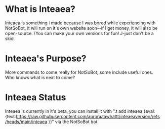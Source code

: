 # What is Inteaea?

Inteaea is something I made because I was bored while experiencing with NotSoBot, it will run on it's own website soon--if I get money, it will also be open-source. (You can make your own versions for fun! J-just don't be a skid.

# Inteaea's Purpose?

More commands to come really for NotSoBot, some include useful ones. Who knows what is next to come?

# Inteaea Status

Inteaea is currently in it's beta, you can install it with ".t add inteaea {eval:{text:https://raw.githubusercontent.com/auroraaawhattt/inteaeaversion/refs/heads/main/inteaea }}" via the NotSoBot bot.
